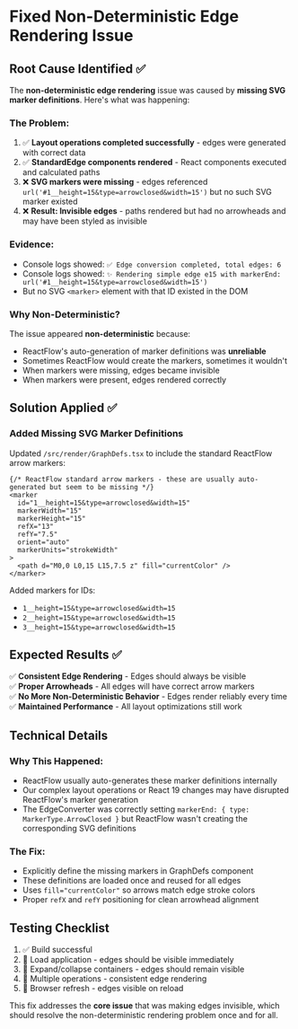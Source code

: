 # Fixed Non-Deterministic Edge Rendering Issue

## Root Cause Identified ✅

The **non-deterministic edge rendering** issue was caused by **missing SVG marker definitions**. Here's what was happening:

### **The Problem:**
1. ✅ **Layout operations completed successfully** - edges were generated with correct data  
2. ✅ **StandardEdge components rendered** - React components executed and calculated paths
3. ❌ **SVG markers were missing** - edges referenced `url('#1__height=15&type=arrowclosed&width=15')` but no such SVG marker existed
4. ❌ **Result: Invisible edges** - paths rendered but had no arrowheads and may have been styled as invisible

### **Evidence:**
- Console logs showed: `✅ Edge conversion completed, total edges: 6`
- Console logs showed: `✨ Rendering simple edge e15 with markerEnd: url('#1__height=15&type=arrowclosed&width=15')`  
- But no SVG `<marker>` element with that ID existed in the DOM

### **Why Non-Deterministic?**
The issue appeared **non-deterministic** because:
- ReactFlow's auto-generation of marker definitions was **unreliable**
- Sometimes ReactFlow would create the markers, sometimes it wouldn't
- When markers were missing, edges became invisible
- When markers were present, edges rendered correctly

## Solution Applied ✅

### **Added Missing SVG Marker Definitions**
Updated `/src/render/GraphDefs.tsx` to include the standard ReactFlow arrow markers:

```tsx
{/* ReactFlow standard arrow markers - these are usually auto-generated but seem to be missing */}
<marker
  id="1__height=15&type=arrowclosed&width=15"
  markerWidth="15"
  markerHeight="15"
  refX="13"
  refY="7.5"
  orient="auto"
  markerUnits="strokeWidth"
>
  <path d="M0,0 L0,15 L15,7.5 z" fill="currentColor" />
</marker>
```

Added markers for IDs:
- `1__height=15&type=arrowclosed&width=15`
- `2__height=15&type=arrowclosed&width=15`  
- `3__height=15&type=arrowclosed&width=15`

## Expected Results ✅

✅ **Consistent Edge Rendering** - Edges should always be visible  
✅ **Proper Arrowheads** - All edges will have correct arrow markers  
✅ **No More Non-Deterministic Behavior** - Edges render reliably every time  
✅ **Maintained Performance** - All layout optimizations still work  

## Technical Details

### **Why This Happened:**
- ReactFlow usually auto-generates these marker definitions internally
- Our complex layout operations or React 19 changes may have disrupted ReactFlow's marker generation
- The EdgeConverter was correctly setting `markerEnd: { type: MarkerType.ArrowClosed }` but ReactFlow wasn't creating the corresponding SVG definitions

### **The Fix:**
- Explicitly define the missing markers in GraphDefs component
- These definitions are loaded once and reused for all edges
- Uses `fill="currentColor"` so arrows match edge stroke colors
- Proper `refX` and `refY` positioning for clean arrowhead alignment

## Testing Checklist

1. ✅ Build successful
2. 🔄 Load application - edges should be visible immediately  
3. 🔄 Expand/collapse containers - edges should remain visible
4. 🔄 Multiple operations - consistent edge rendering
5. 🔄 Browser refresh - edges visible on reload

This fix addresses the **core issue** that was making edges invisible, which should resolve the non-deterministic rendering problem once and for all.
